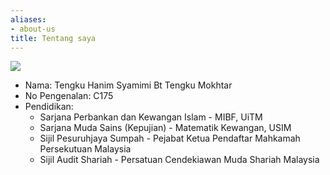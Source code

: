 ```yaml
---
aliases:
- about-us
title: Tentang saya
---
```

![](/./about_files/smaller_mimi.jpg)
- Nama: Tengku Hanim Syamimi Bt Tengku Mokhtar
- No Pengenalan: C175
- Pendidikan: 
    - Sarjana Perbankan dan Kewangan Islam - MIBF, UiTM
    - Sarjana Muda Sains (Kepujian) - Matematik Kewangan, USIM
    - Sijil Pesuruhjaya Sumpah - Pejabat Ketua Pendaftar Mahkamah Persekutuan Malaysia
    - Sijil Audit Shariah - Persatuan Cendekiawan Muda Shariah Malaysia